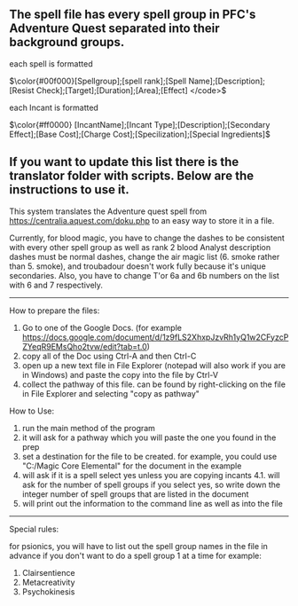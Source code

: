 The spell file has every spell group in PFC's Adventure Quest separated into their background groups.
-----------------------------------------------------------------------------------------------------------
each spell is formatted 

$\color{#00f000}[Spellgroup];[spell rank];[Spell Name];[Description];[Resist Check];[Target];[Duration];[Area];[Effect] </code>$

each Incant is formatted 

$\color{#ff0000} [IncantName];[Incant Type];[Description];[Secondary Effect];[Base Cost];[Charge Cost];[Specilization];[Special Ingredients]$

If you want to update this list there is the translator folder with scripts. Below are the instructions to use it.
------------------------------------------------------------------------------------------------------------------------------------
This system translates the Adventure quest spell from https://centralia.aquest.com/doku.php to an easy way to store it in a file.

Currently, for blood magic, you have to change the dashes to be consistent with every other spell group as well as rank 2 blood Analyst description dashes must be normal dashes, change the air magic list (6. smoke rather than 5. smoke), and troubadour doesn't work fully because it's unique secondaries. Also, you have to change T'or 6a and 6b numbers on the list with 6 and 7 respectively.

------------------------------------------------------------------------------------------------------------------------------------------------
How to prepare the files:

1. Go to one of the Google Docs. (for example https://docs.google.com/document/d/1z9fLS2XhxpJzvRh1yQ1w2CFyzcPZYeqR9EMsQho2tvw/edit?tab=t.0)
2. copy all of the Doc using Ctrl-A and then Ctrl-C
3. open up a new text file in File Explorer (notepad will also work if you are in Windows) and paste the copy into the file by Ctrl-V
4. collect the pathway of this file. can be found by right-clicking on the file in File Explorer and selecting "copy as pathway"

How to Use:

1. run the main method of the program
2.  it will ask for a pathway which you will paste the one you found in the prep
3. set a destination for the file to be created. for example, you could use "C:/Magic Core Elemental" for the document in the example
4. will ask if it is a spell select yes unless you are copying incants
4.1. will ask for the number of spell groups if you select yes, so write down the integer number of spell groups that are listed in the document 
5. will print out the information to the command line as well as into the file

-------------------------------------------------------------------------------------------------------------------------------------------------
Special rules:

for psionics, you will have to list out the spell group names in the file in advance if you don't want to do a spell group 1 at a time for example:
1. Clairsentience
2. Metacreativity
3. Psychokinesis

